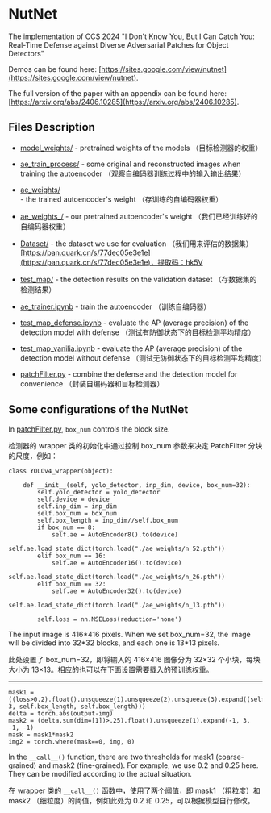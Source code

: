 # NutNet
The implementation of CCS 2024 "I Don't Know You, But I Can Catch You: Real-Time Defense against Diverse Adversarial Patches for Object Detectors"

Demos can be found here: [https://sites.google.com/view/nutnet](https://sites.google.com/view/nutnet).

The full version of the paper with an appendix can be found here: [https://arxiv.org/abs/2406.10285](https://arxiv.org/abs/2406.10285).

## Files Description

- [model_weights/](model_weights/) - pretrained weights of the models （目标检测器的权重）
- [ae_train_process/](ae_train_process/) - some original and reconstructed images when training the autoencoder （观察自编码器训练过程中的输入输出结果）
- [ae_weights/](ae_weights/) - the trained autoencoder's weight （存训练的自编码器权重）
- [ae_weights_/](ae_weights_/) - our pretrained autoencoder's weight （我们已经训练好的自编码器权重）
- [Dataset/](Dataset/) - the dataset we use for evaluation （我们用来评估的数据集） [https://pan.quark.cn/s/77dec05e3e1e](https://pan.quark.cn/s/77dec05e3e1e)，提取码：hk5V
- [test_map/](test_map/) - the detection results on the validation dataset （存数据集的检测结果）

- [ae_trainer.ipynb](ae_trainer.ipynb) - train the autoencoder （训练自编码器）
- [test_map_defense.ipynb](test_map_defense.ipynb) - evaluate the AP (average precision) of the detection model with defense （测试有防御状态下的目标检测平均精度）
- [test_map_vanilia.ipynb](test_map_vanilia.ipynb) - evaluate the AP (average precision) of the detection model without defense （测试无防御状态下的目标检测平均精度）
- [patchFilter.py](patchFilter.py) - combine the defense and the detection model for convenience （封装自编码器和目标检测器）

## Some configurations of the NutNet

In [patchFilter.py](patchFilter.py), `box_num` controls the block size. 

检测器的 wrapper 类的初始化中通过控制 box_num 参数来决定 PatchFilter 分块的尺度，例如：

```
class YOLOv4_wrapper(object):

    def __init__(self, yolo_detector, inp_dim, device, box_num=32):
        self.yolo_detector = yolo_detector
        self.device = device
        self.inp_dim = inp_dim
        self.box_num = box_num
        self.box_length = inp_dim//self.box_num
        if box_num == 8:
            self.ae = AutoEncoder8().to(device)
            self.ae.load_state_dict(torch.load("./ae_weights/n_52.pth"))
        elif box_num == 16:
            self.ae = AutoEncoder16().to(device)
            self.ae.load_state_dict(torch.load("./ae_weights/n_26.pth"))
        elif box_num == 32:
            self.ae = AutoEncoder32().to(device)
            self.ae.load_state_dict(torch.load("./ae_weights/n_13.pth"))

        self.loss = nn.MSELoss(reduction='none')
```
The input image is 416\*416 pixels. When we set box_num=32, the image will be divided into 32\*32 blocks, and each one is 13\*13 pixels. 

此处设置了 box_num=32，即将输入的 416×416 图像分为 32×32 个小块，每块大小为 13×13。相应的也可以在下面设置需要载入的预训练权重。

---

```
mask1 = ((loss>0.2).float().unsqueeze(1).unsqueeze(2).unsqueeze(3).expand((self.box_num*self.box_num, 3, self.box_length, self.box_length)))
delta = torch.abs(output-img)
mask2 = (delta.sum(dim=[1])>.25).float().unsqueeze(1).expand(-1, 3, -1, -1)
mask = mask1*mask2
img2 = torch.where(mask==0, img, 0)

```

In the `__call__()` function, there are two thresholds for mask1 (coarse-grained) and mask2 (fine-grained). For example, we use 0.2 and 0.25 here. They can be modified according to the actual situation.

在 wrapper 类的 `__call__()` 函数中，使用了两个阈值，即 mask1 （粗粒度）和 mask2 （细粒度）的阈值，例如此处为 0.2 和 0.25，可以根据模型自行修改。
